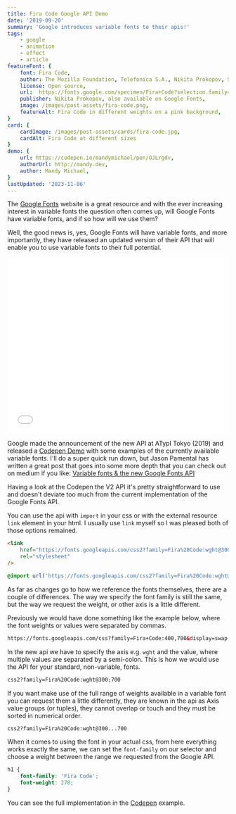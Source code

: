 ```yaml
---
title: Fira Code Google API Demo
date: '2019-09-20'
summary: 'Google introduces variable fonts to their apis!'
tags:
    - google
    - animation
    - effect
    - article
featureFont: {
    font: Fira Code, 
    author: The Mozilla Foundation, Telefonica S.A., Nikita Prokopov, Stephen Nixon,
    license: Open source,
    url:  https://fonts.google.com/specimen/Fira+Code?selection.family=Fira+Code,
    publisher: Nikita Prokopov, also available on Google Fonts,   
    image: /images/post-assets/fira-code.png,
    featureAlt: Fira Code in different weights on a pink background,
}
card: {
    cardImage: /images/post-assets/cards/fira-code.jpg,
    cardAlt: Fira Code at different sizes
}
demo: {
    url: https://codepen.io/mandymichael/pen/OJLrgdv,
    authorUrl: http://mandy.dev,
    author: Mandy Michael,
}
lastUpdated: '2023-11-06'
---
```


The [Google Fonts](https://fonts.google.com/) website is a great resource and with the ever increasing interest in variable fonts the question often comes up, will Google Fonts have variable fonts, and if so how will we use them?

Well, the good news is, yes, Google Fonts will have variable fonts, and more importantly, they have released an updated version of their API that will enable you to use variable fonts to their full potential.

<div class="codepen"><iframe height="400" style="width: 100%;" scrolling="no" title="Animating Fira Code" src="//codepen.io/mandymichael/embed/OJLrgdv/?height=300&theme-id=dark&default-tab=result" frameBorder="no"  allowfullscreen="true">
</iframe></div>

Google made the announcement of the new API at ATypI Tokyo (2019) and released a [Codepen Demo](https://codepen.io/nlwilliams/full/JjPJewp) with some examples of the currently available variable fonts. I'll do a super quick run down, but Jason Pamental
has written a great post that goes into some more depth that you can check out on medium if you like: [Variable fonts & the new Google Fonts API](https://medium.com/web-typography-news/variable-fonts-the-new-google-fonts-api-d442e9a0a255)

Having a look at the Codepen the V2 API it's pretty straightforward to use and doesn't deviate too much from the current implementation of the Google Fonts API.

You can use the api with `import` in your css or with the external resource `link` element in your html. I usually use `link` myself so I was pleased both of those options remained.

```html
<link
    href="https://fonts.googleapis.com/css2?family=Fira%20Code:wght@300..700&display=swap"
    rel="stylesheet"
/>
```

```css
@import url('https://fonts.googleapis.com/css2?family=Fira%20Code:wght@300..700&display=swap');
```

As far as changes go to how we reference the fonts themselves, there are a couple of differences. The way we specify the font family is still the same, but the way we request the weight, or other axis is a little different.

Previously we would have done something like the example below, where the font weights or values were separated by commas.

```html
https://fonts.googleapis.com/css?family=Fira+Code:400,700&display=swap
```

In the new api we have to specify the axis e.g. `wght` and the value, where multiple values are separated by a semi-colon. This is how we would use the API for your standard, non-variable, fonts.

```html
css2?family=Fira%20Code:wght@300;700
```

If you want make use of the full range of weights available in a variable font you can request them a little differently, they are known in the api as Axis value groups (or tuples), they cannot overlap or touch and they must be sorted in numerical order.

```html
css2?family=Fira%20Code:wght@300...700
```

When it comes to using the font in your actual css, from here everything works exactly the same, we can set the `font-family` on our selector and choose a weight between the range we requested from the Google API.

```css
h1 {
    font-family: 'Fira Code';
    font-weight: 278;
}
```

You can see the full implementation in the [Codepen]( https://codepen.io/mandymichael/pen/OJLrgdv) example.